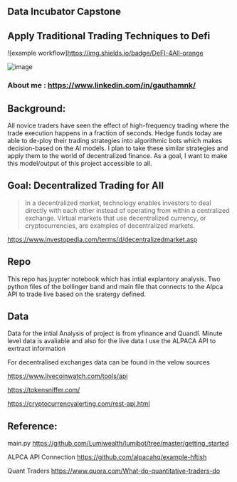 
## Data Incubator Capstone
## Apply Traditional Trading Techniques to Defi 
![example workflow]https://img.shields.io/badge/DeFI-4All-orange

![image](https://user-images.githubusercontent.com/13020120/151849867-b4f75dc3-ea86-4efe-9821-ed24d667aa6f.png)

### About me : https://www.linkedin.com/in/gauthamnk/

## **Background:** 

All novice traders have seen the effect of high-frequency trading where the trade execution happens in a fraction of seconds. Hedge funds today are able to de-ploy their trading strategies into algorithmic bots which makes decision-based on the AI models. I plan to take these similar strategies and apply them to the world of decentralized finance. As a goal, I want to make this model/output of this project accessible to all.

## Goal: Decentralized Trading for All 

>In a decentralized market, technology enables investors to deal directly with each other instead of operating from within a centralized exchange. Virtual markets that use decentralized currency, or cryptocurrencies, are examples of decentralized markets.

https://www.investopedia.com/terms/d/decentralizedmarket.asp

## Repo
This repo has juypter notebook which has intial explantory analysis. Two python files of the bollinger band and main  file that connects to the Alpca API to trade live based on the sratergy defined. 

## Data

Data for the intial Analysis of project is from yfinance and Quandl. Minute level data is avaliable and also for the live data I use the ALPACA API to exrtract information

For decentralised exchanges data can be found in the velow sources

https://www.livecoinwatch.com/tools/api

https://tokensniffer.com/

https://cryptocurrencyalerting.com/rest-api.html


## Reference:

main.py https://github.com/Lumiwealth/lumibot/tree/master/getting_started 

ALPCA API Connection
https://github.com/alpacahq/example-hftish

Quant Traders
https://www.quora.com/What-do-quantitative-traders-do
